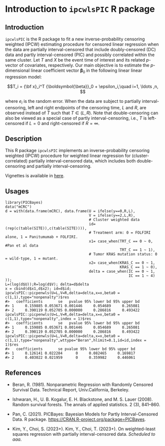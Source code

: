 # Introduction to `ipcwlsPIC` R package


## Introduction
`ipcwlsPIC` is the R package to fit a new inverse-probability censoring weighted (IPCW) estimating procedure for censored linear regression when the data are partially interval-censored that include doubly-censored (DC) data and partly interval-censored (PIC) and possibly correlated within the same cluster.
Let $T$ and $X$ be the event time of interest and its related $p$-vector of covariates, respectively.
Our main objective is to estimate 
the $p$-dimensional linear coefficient vector ${\boldsymbol{\beta}}_0$
in the following linear linear regression model:

$$T_i = {\bf x}_i^T {\boldsymbol{\beta}}_0 + \epsilon_i,\quad i=1, \ldots ,n, $$

where $e_i$ is the random error.
When the data are subject to partially interval-censoring, 
left and right endpoints of the censoring time, $L$ and $R$,
are observed instead of $T$ such that $T\in(L,R)$.
Note that double-censoring  can also  be viewed as 
a special case of partly interval-censoring, 
i.e., $T$ is left-censored if $L=0$ and right-censored if $R=\infty$. 


## Description
This R package `ipcwlsPIC` implements an inverse-probability censoring weighted (IPCW) procedure for weighted linear regression for (cluster-correlated) partially interval-censored data, which includes both double-censoring and partially interval-censoring.

Vignettes is available in [here](http://htmlpreview.github.io/?https://github.com/YejiStat/ipcwlsPIC/blob/main/vignettes/ipcwlsPIC.html).


## Usages 
```{r}
library(PICBayes)
data("mCRC")
d = with(data.frame(mCRC), data.frame(U = ifelse(y==0,R,L),
                                      V = ifelse(y==2,L,R),
                                      # Cluster weighted data
                                      id=(rep(c(table(SITE)),c(table(SITE)))),
                                      # Treatment arm: 0 = FOLFIRI alone, 1 = Panitumumab + FOLFIRI.
                                      x1= case_when(TRT_C == 0 ~ 0, #Pan et al data
                                                    TRT_C == 1 ~ 1),
                                      # Tumor KRAS mutation status: 0 = wild-type, 1 = mutant.
                                      x2= case_when(KRAS_C == 0 ~ 1,
                                                    KRAS_C == 1 ~ 0),
                                      delta = case_when(IC == 0 ~ 1,
                                                        IC == 1 ~ 4)
));
L=(log(d$U));R=log(d$V); delta=d$delta
x = cbind(d$x1,d$x2); id=d$id;
ipcwlsPIC::picpenwls(U=L,V=R,delta=delta,x=x,beta0 = c(1,1),type="nonpenalty")$res
#>   coefficients       se   pvalue 95% lower bd 95% upper bd
#> 1     0.159885 0.053671 0.001446     0.054689     0.265081
#> 2     0.390119 0.052705 0.000000     0.286816     0.493422
ipcwlsPIC::picpenwls(U=L,V=R,delta=delta,x=x,beta0 = c(1,1),type="nonpenalty",index = 1)$res
#>   coefficients       se   pvalue 95% lower bd 95% upper bd
#> 1     0.159885 0.053671 0.001446     0.054689     0.265081
#> 2     0.390119 0.052705 0.000000     0.286816     0.493422
ipcwlsPIC::picpenwls(U=L,V=R,delta=delta,x=x,beta0 = c(1,1),type="nonpenalty",wttype="Beran",hlimit=0.1,id=id,index = 1)$res
#>   coefficients       se pvalue 95% lower bd 95% upper bd
#> 1     0.126141 0.022284      0     0.082465     0.169817
#> 2     0.403022 0.021959      0     0.359982     0.446061
```


## References


* Beran, R. (1981). Nonparametric Regression with Randomly Censored Survival Data. Technical Report, Univ.California, Berkeley.

* Ishwaran, H., U. B. Kogalur, E. H. Blackstone, and M. S. Lauer (2008). Random survival forests. The annals of applied statistics. 2 (3), 841–860.

* Pan, C. (2021). 
PICBayes: Bayesian Models for Partly Interval-Censored Data. R package. 
https://CRAN.R-project.org/package=PICBayes.

* Kim, Y., Choi, S. (2023+). 
Kim, Y., Choi, T. (2023+). On weighted-least squares regression with partially interval-censored data.
*Scheduled to aaa*.
